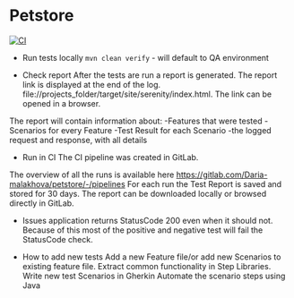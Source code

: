 # Petstore

[![CI](https://gitlab.com/Daria-malakhova/petstore/badges/main/pipeline.svg)](https://gitlab.com/Daria-malakhova/petstore/-/commits/main)

- Run tests locally
```mvn clean verify``` - will default to QA environment

- Check report
After the tests are run a report is generated. The report link is displayed at the end of the log.
file://projects_folder/target/site/serenity/index.html. The link can be opened in a browser. 

The report will contain information about:
-Features that were tested
-Scenarios for every Feature
-Test Result for each Scenario
-the logged request and response, with all details

- Run in CI
The CI pipeline was created in GitLab.

The overview of all the runs is available here https://gitlab.com/Daria-malakhova/petstore/-/pipelines
For each run the Test Report is saved and stored for 30 days. The report can be downloaded locally or browsed directly in GitLab.

- Issues
application returns StatusCode 200 even when it should not. Because of this most of the positive and negative test will fail the StatusCode check.

- How to add new tests
Add a new Feature file/or add new Scenarios to existing feature file.
Extract common functionality in Step Libraries.
Write new test Scenarios in Gherkin
Automate the scenario steps using Java
